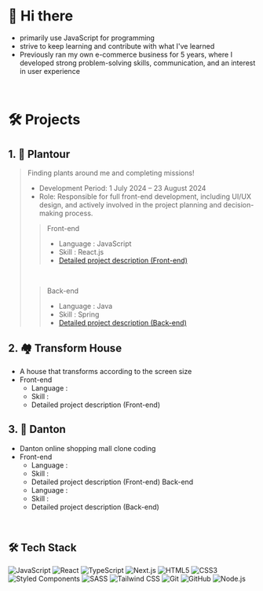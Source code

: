 # 👋 Hi there

* primarily use JavaScript for programming
* strive to keep learning and contribute with what I've learned
* Previously ran my own e-commerce business for 5 years, where I developed strong problem-solving skills, communication, and an interest in user experience

&nbsp;

# 🛠 Projects

## 1. 🌱 Plantour

>Finding plants around me and completing missions!
> &nbsp;  
>  * Development Period: 1 July 2024 – 23 August 2024
>  * Role: Responsible for full front-end development, including UI/UX design, and actively involved in the project planning and decision-making process.
> &nbsp;  
>>Front-end  
>>    * Language : JavaScript  
>>    * Skill : React.js  
>>    * [Detailed project description (Front-end)](https://github.com/Plantour/frontend)
>
> &nbsp;
>
>>Back-end  
>>    * Language : Java
>>    * Skill : Spring
>>    * [Detailed project description (Back-end)](https://github.com/Plantour/backend)
 
## 2. 🏘 Transform House
* A house that transforms according to the screen size
* Front-end
  - Language : 
  - Skill : 
  - Detailed project description (Front-end)

## 3. 👕 Danton
* Danton online shopping mall clone coding
* Front-end
  - Language : 
  - Skill : 
  - Detailed project description (Front-end)
Back-end
  - Language :
  - Skill : 
  - Detailed project description (Back-end)
  
&nbsp;

## 🛠 Tech Stack

![JavaScript](https://img.shields.io/badge/-JavaScript-F7DF1E?style=for-the-badge&logo=javascript&logoColor=black)
![React](https://img.shields.io/badge/-React-61DAFB?style=for-the-badge&logo=react&logoColor=black)
![TypeScript](https://img.shields.io/badge/-TypeScript-3178C6?style=for-the-badge&logo=typescript&logoColor=white)
![Next.js](https://img.shields.io/badge/-Next.js-000000?style=for-the-badge&logo=next.js&logoColor=white)
![HTML5](https://img.shields.io/badge/-HTML5-E34F26?style=for-the-badge&logo=html5&logoColor=white)
![CSS3](https://img.shields.io/badge/-CSS3-1572B6?style=for-the-badge&logo=css3&logoColor=white)
![Styled Components](https://img.shields.io/badge/-Styled_Components-DB7093?style=for-the-badge&logo=styled-components&logoColor=white)
![SASS](https://img.shields.io/badge/-SASS-CC6699?style=for-the-badge&logo=sass&logoColor=white)
![Tailwind CSS](https://img.shields.io/badge/-Tailwind_CSS-38B2AC?style=for-the-badge&logo=tailwind-css&logoColor=white)
![Git](https://img.shields.io/badge/-Git-F05032?style=for-the-badge&logo=git&logoColor=white)
![GitHub](https://img.shields.io/badge/-GitHub-181717?style=for-the-badge&logo=github&logoColor=white)
![Node.js](https://img.shields.io/badge/-Node.js-339933?style=for-the-badge&logo=node.js&logoColor=white)

&nbsp;




<!--
**ybmin1/ybmin1** is a ✨ _special_ ✨ repository because its `README.md` (this file) appears on your GitHub profile.

Here are some ideas to get you started:

- 🔭 I’m currently working on ...
- 🌱 I’m currently learning ...
- 👯 I’m looking to collaborate on ...
- 🤔 I’m looking for help with ...
- 💬 Ask me about ...
- 📫 How to reach me: ...
- 😄 Pronouns: ...
- ⚡ Fun fact: ...
-->
